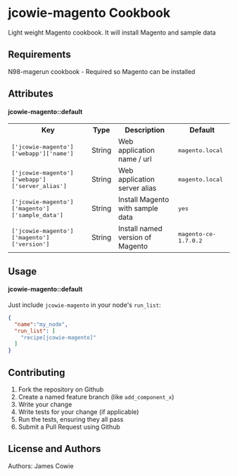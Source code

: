 jcowie-magento Cookbook
=======================
Light weight Magento cookbook. It will install Magento and sample data

Requirements
------------
N98-magerun cookbook - Required so Magento can be installed

Attributes
----------

#### jcowie-magento::default
<table>
  <tr>
    <th>Key</th>
    <th>Type</th>
    <th>Description</th>
    <th>Default</th>
  </tr>
  <tr>
    <td><tt>['jcowie-magento']['webapp']['name']</tt></td>
    <td>String</td>
    <td>Web application name / url</td>
    <td><tt>magento.local</tt></td>
  </tr>
  <tr>
    <td><tt>['jcowie-magento']['webapp']['server_alias']</tt></td>
    <td>String</td>
    <td>Web application server alias</td>
    <td><tt>magento.local</tt></td>
  </tr>

  <tr>
    <td><tt>['jcowie-magento']['magento']['sample_data']</tt></td>
    <td>String</td>
    <td>Install Magento with sample data</td>
    <td><tt>yes</tt></td>
  </tr>
  <tr>
    <td><tt>['jcowie-magento']['magento']['version']</tt></td>
    <td>String</td>
    <td>Install named version of Magento</td>
    <td><tt>magento-ce-1.7.0.2</tt></td>
  </tr>
</table>

Usage
-----
#### jcowie-magento::default

Just include `jcowie-magento` in your node's `run_list`:

```json
{
  "name":"my_node",
  "run_list": [
    "recipe[jcowie-magento]"
  ]
}
```

Contributing
------------

1. Fork the repository on Github
2. Create a named feature branch (like `add_component_x`)
3. Write your change
4. Write tests for your change (if applicable)
5. Run the tests, ensuring they all pass
6. Submit a Pull Request using Github

License and Authors
-------------------
Authors: James Cowie

